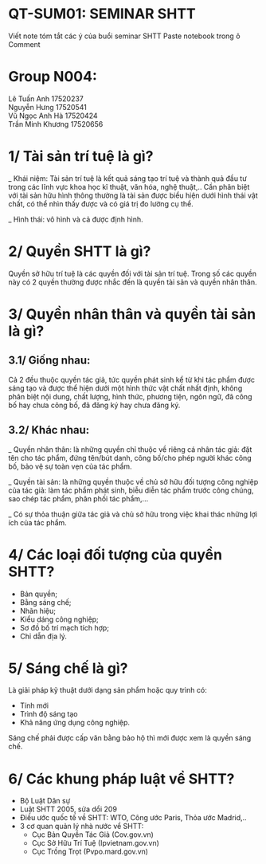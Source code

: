 # QT-SUM01: SEMINAR SHTT
Viết note tóm tắt các ý của buổi seminar SHTT
Paste notebook trong ô Comment

 # Group N004:  
 Lê Tuấn Anh 17520237  
 Nguyễn Hưng 17520541  
 Vũ Ngọc Anh Hà 17520424  
 Trần Minh Khương 17520656

# 1/ Tài sản trí tuệ là gì?
_ Khái niệm: Tài sản trí tuệ là kết quả sáng tạo trí tuệ và thành quả đầu tư trong các lĩnh vực khoa học kĩ thuật, văn hóa, nghệ thuật,.. Cần phân biệt với tài sản hữu hình thông thường là tài sản được biểu hiện dưới hình thái vật chất, có thể nhìn thấy được và có giá trị đo lường cụ thể.

_ Hình thái: vô hình và cả được định hình. 

# 2/ Quyền SHTT là gì?
Quyền sở hữu trí tuệ là các quyền đối với tài sản trí tuệ. Trong số các quyền này có 2 quyền thường được nhắc đến là quyền tài sản và quyền nhân thân.

# 3/ Quyền nhân thân và quyền tài sản là gì? 
## 3.1/ Giống nhau:
Cả 2 đều thuộc quyền tác giả, tức quyền phát sinh kể từ khi tác phẩm được sáng tạo và được thể hiện dưới một hình thức vật chất nhất định, không phân biệt nội dung, chất lượng, hình thức, phương tiện, ngôn ngữ, đã công bố hay chưa công bố, đã đăng ký hay chưa đăng ký.

## 3.2/ Khác nhau:
_ Quyền nhân thân: là những quyền chỉ thuộc về riêng cá nhân tác giả: đặt tên cho tác phẩm, đứng tên/bút danh, công bố/cho phép người khác công bố, bảo vệ sự toàn vẹn của tác phẩm.

_ Quyền tài sản: là những quyền thuộc về chủ sở hữu đối tượng công nghiệp của tác giả: làm tác phẩm phát sinh, biễu diễn tác phẩm trước công chúng, sao chép tác phẩm, phân phối tác phẩm,...

_ Có sự thỏa thuận giữa tác giả và chủ sở hữu trong việc khai thác những lợi ích của tác phẩm.

# 4/ Các loại đối tượng của quyền SHTT?
- Bản quyền;
- Bằng sáng chế;
- Nhãn hiệu;
- Kiểu dáng công nghiệp;
- Sơ đồ bố trí mạch tích hợp;
- Chỉ dẫn địa lý.

# 5/ Sáng chế là gì?
Là giải pháp kỹ thuật dưới dạng sản phẩm hoặc quy trình có:
- Tính mới
- Trình độ sáng tạo
- Khả năng ứng dụng công nghiệp.

Sáng chế phải được cấp văn bằng bảo hộ thì mới được xem là quyền sáng chế.

# 6/ Các khung pháp luật về SHTT?
- Bộ Luật Dân sự 
- Luật SHTT 2005, sửa dổi 209
- Điều ước quốc tế về SHTT: WTO, Công ước Paris, Thỏa ước Madrid,..
- 3 cơ quan quản lý nhà nước về SHTT:
  + Cục Bản Quyền Tác Giả (Cov.gov.vn)
  + Cục Sở Hữu Trí Tuệ (Ipvietnam.gov.vn)
  + Cục Trồng Trọt (Pvpo.mard.gov.vn)
